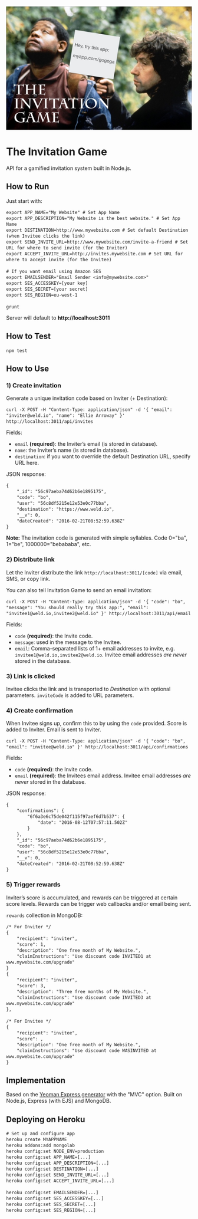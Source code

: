 ![The Invitation Game](invitation-game.jpg)

# The Invitation Game

API for a gamified invitation system built in Node.js.


## How to Run

Just start with:

	export APP_NAME="My Website" # Set App Name
	export APP_DESCRIPTION="My Website is the best website." # Set App Name
	export DESTINATION=http://www.mywebsite.com # Set default Destination (when Invitee clicks the link)
	export SEND_INVITE_URL=http://www.mywebsite.com/invite-a-friend # Set URL for where to send invite (for the Inviter)
	export ACCEPT_INVITE_URL=http://invites.mywebsite.com # Set URL for where to accept invite (for the Invitee)

	# If you want email using Amazon SES
	export EMAILSENDER="Email Sender <info@mywebsite.com>"
	export SES_ACCESSKEY=[your key]
	export SES_SECRET=[your secret]
	export SES_REGION=eu-west-1

	grunt

Server will default to **http://localhost:3011**


## How to Test

	npm test


## How to Use

### 1) Create invitation

Generate a unique invitation code based on Inviter (+ Destination):

	curl -X POST -H "Content-Type: application/json" -d '{ "email": "inviter@weld.io", "name": "Ellie Arroway" }' http://localhost:3011/api/invites

Fields:

* `email` **(required)**: the Inviter’s email (is stored in database).
* `name`: the Inviter’s name (is stored in database).
* `destination`: if you want to override the default Destination URL, specify URL here.

JSON response:

	{
		"_id": "56c97aeba74d62b6e1895175",
		"code": "bo",
		"user": "56c8df5215e12e53e0c77bba",
		"destination": "https://www.weld.io",
		"__v": 0,
		"dateCreated": "2016-02-21T08:52:59.638Z"
	}

**Note:** The invitation code is generated with simple syllables. Code 0="ba", 1="be", 1000000="bebababa", etc.

### 2) Distribute link

Let the Inviter distribute the link `http://localhost:3011/[code]` via email, SMS, or copy link.

You can also tell Invitation Game to send an email invitation:

	curl -X POST -H "Content-Type: application/json" -d '{ "code": "bo", "message": "You should really try this app:", "email": "invitee1@weld.io,invitee2@weld.io" }' http://localhost:3011/api/email

Fields:

* `code` **(required)**: the Invite code.
* `message`: used in the message to the Invitee.
* `email`: Comma-separated lists of 1+ email addresses to invite, e.g. `invitee1@weld.io,invitee2@weld.io`. Invitee email addresses *are never* stored in the database.

### 3) Link is clicked

Invitee clicks the link and is transported to _Destination_ with optional parameters. `inviteCode` is added to URL parameters.

### 4) Create confirmation

When Invitee signs up, confirm this to by using the `code` provided. Score is added to Inviter. Email is sent to Inviter.

	curl -X POST -H "Content-Type: application/json" -d '{ "code": "bo", "email": "invitee@weld.io" }' http://localhost:3011/api/confirmations

Fields:

* `code` **(required)**: the Invite code.
* `email` **(required)**: the Invitees email address. Invitee email addresses *are never* stored in the database.

JSON response:

	{
		"confirmations": {  
			"6f6a3e6c75de042f115f97aef6d7b537": {  
				"date": "2016-08-12T07:57:11.502Z"
			}
		},
		"_id": "56c97aeba74d62b6e1895175",
		"code": "bo",
		"user": "56c8df5215e12e53e0c77bba",
		"__v": 0,
		"dateCreated": "2016-02-21T08:52:59.638Z"
	}

### 5) Trigger rewards

Inviter’s score is accumulated, and rewards can be triggered at certain score levels. Rewards can be trigger web callbacks and/or email being sent.

`rewards` collection in MongoDB:

	/* For Inviter */
	{
		"recipient": "inviter",
		"score": 1,
		"description": "One free month of My Website.",
		"claimInstructions": "Use discount code INVITED1 at www.mywebsite.com/upgrade"
	}
	{
		"recipient": "inviter",
		"score": 3,
		"description": "Three free months of My Website.",
		"claimInstructions": "Use discount code INVITED3 at www.mywebsite.com/upgrade"
	},

	/* For Invitee */
	{
		"recipient": "invitee",
		"score": ,
		"description": "One free month of My Website.",
		"claimInstructions": "Use discount code WASINVITED at www.mywebsite.com/upgrade"
	}


## Implementation

Based on the [Yeoman Express generator](https://github.com/petecoop/generator-express) with the "MVC" option.
Built on Node.js, Express (with EJS) and MongoDB.


## Deploying on Heroku

	# Set up and configure app
	heroku create MYAPPNAME
	heroku addons:add mongolab
	heroku config:set NODE_ENV=production
	heroku config:set APP_NAME=[...]
	heroku config:set APP_DESCRIPTION=[...]
	heroku config:set DESTINATION=[...]
	heroku config:set SEND_INVITE_URL=[...]
	heroku config:set ACCEPT_INVITE_URL=[...]

	heroku config:set EMAILSENDER=[...]
	heroku config:set SES_ACCESSKEY=[...]
	heroku config:set SES_SECRET=[...]
	heroku config:set SES_REGION=[...]
